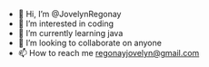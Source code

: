 - 👋 Hi, I’m @JovelynRegonay
- 👀 I’m interested in coding
- 🌱 I’m currently learning java
- 💞️ I’m looking to collaborate on anyone
- 📫 How to reach me regonayjovelyn@gmail.com

<!---
JovelynRegonay/JovelynRegonay is a ✨ special ✨ repository because its `README.md` (this file) appears on your GitHub profile.
You can click the Preview link to take a look at your changes.
--->
